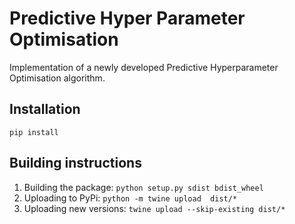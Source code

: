 # Predictive Hyper Parameter Optimisation

Implementation of a newly developed Predictive Hyperparameter Optimisation algorithm.

## Installation

`pip install `


## Building instructions

1) Building the package: `python setup.py sdist bdist_wheel`
2) Uploading to PyPi: `python -m twine upload  dist/*`
3) Uploading new versions: `twine upload --skip-existing dist/*`